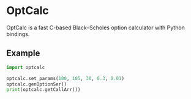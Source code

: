 # OptCalc

OptCalc is a fast C-based Black–Scholes option calculator with Python bindings.

## Example
```python
import optcalc

optcalc.set_params(100, 105, 30, 0.3, 0.01)
optcalc.genOptionSer()
print(optcalc.getCallArr())
